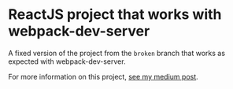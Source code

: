 # ReactJS project that works with webpack-dev-server

A fixed version of the project from the `broken` branch that works as expected with webpack-dev-server.

For more information on this project, [see my medium post](https://medium.com/@ali.muzaffar/when-using-react-js-webpack-dev-server-does-not-bundle-c2d340b0a3e8).

